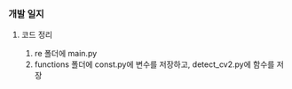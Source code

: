 ### 개발 일지

1. 코드 정리

   1. re 폴더에 main.py
   2. functions 폴더에 const.py에 변수를 저장하고, detect_cv2.py에 함수를 저장

   

